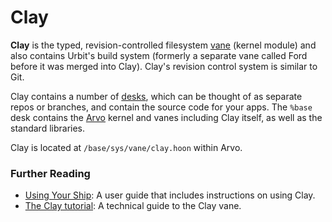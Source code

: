 # Clay

**Clay** is the typed, revision-controlled filesystem [vane](vane.md) (kernel module) and also contains Urbit's build system (formerly a separate vane called Ford before it was merged into Clay). Clay's revision control system is similar to Git.

Clay contains a number of [desks](desk.md), which can be thought of as separate repos or branches, and contain the source code for your apps. The `%base` desk contains the [Arvo](arvo.md) kernel and vanes including Clay itself, as well as the standard libraries.

Clay is located at `/base/sys/vane/clay.hoon` within Arvo.

### Further Reading <a href="#further-reading" id="further-reading"></a>

* [Using Your Ship](../user-manual/os/filesystem.md): A user guide that includes instructions on using Clay.
* [The Clay tutorial](../urbit-os/kernel/clay/): A technical guide to the Clay vane.
